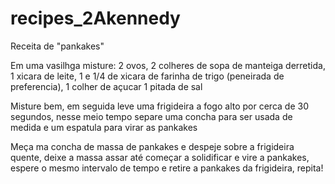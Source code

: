 # recipes_2Akennedy
Receita de "pankakes"

Em uma vasilhga misture:
2 ovos, 2 colheres de sopa de manteiga derretida, 1 xicara de leite, 1 e 1/4 de xicara de farinha de trigo (peneirada de preferencia), 1 colher de açucar 1 pitada de sal

Misture bem, em seguida leve uma frigideira a fogo alto por cerca de 30 segundos, nesse meio tempo separe uma concha para ser usada de medida e um espatula para virar as pankakes

Meça ma concha de massa de pankakes e despeje sobre a frigideira quente, deixe a massa assar até começar a solidificar e vire a pankakes, espere o mesmo intervalo de tempo e retire a pankakes da frigideira, repita!
